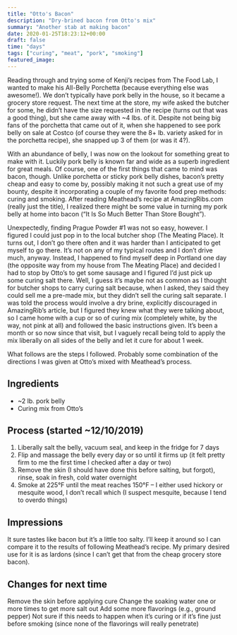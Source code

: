 ```yaml
---
title: "Otto's Bacon"
description: "Dry-brined bacon from Otto's mix"
summary: "Another stab at making bacon"
date: 2020-01-25T18:23:12+00:00
draft: false
time: "days"
tags: ["curing", "meat", "pork", "smoking"]
featured_image:
---
```


Reading through and trying some of Kenji’s recipes from The Food Lab, I wanted to make his All-Belly Porchetta (because everything else was awesome!). We don’t typically have pork belly in the house, so it became a grocery store request. The next time at the store, my wife asked the butcher for some, he didn’t have the size requested in the recipe (turns out that was a good thing), but she came away with ~4 lbs. of it. Despite not being big fans of the porchetta that came out of it, when she happened to see pork belly on sale at Costco (of course they were the 8+ lb. variety asked for in the porchetta recipe), she snapped up 3 of them (or was it 4?).

With an abundance of belly, I was now on the lookout for something great to make with it. Luckily pork belly is known far and wide as a superb ingredient for great meals. Of course, one of the first things that came to mind was bacon, though. Unlike porchetta or sticky pork belly dishes, bacon’s pretty cheap and easy to come by, possibly making it not such a great use of my bounty, despite it incorporating a couple of my favorite food prep methods: curing and smoking. After reading Meathead’s recipe at AmazingRibs.com (really just the title), I realized there might be some value in turning my pork belly at home into bacon (“It Is So Much Better Than Store Bought”).

Unexpectedly, finding Prague Powder #1 was not so easy, however. I figured I could just pop in to the local butcher shop (The Meating Place). It turns out, I don’t go there often and it was harder than I anticipated to get myself to go there. It’s not on any of my typical routes and I don’t drive much, anyway. Instead, I happened to find myself deep in Portland one day (the opposite way from my house from The Meating Place) and decided I had to stop by Otto’s to get some sausage and I figured I’d just pick up some curing salt there. Well, I guess it’s maybe not as common as I thought for butcher shops to carry curing salt because, when I asked, they said they could sell me a pre-made mix, but they didn’t sell the curing salt separate. I was told the process would involve a dry brine, explicitly discouraged in AmazingRib’s article, but I figured they knew what they were talking about, so I came home with a cup or so of curing mix (completely white, by the way, not pink at all) and followed the basic instructions given. It’s been a month or so now since that visit, but I vaguely recall being told to apply the mix liberally on all sides of the belly and let it cure for about 1 week.

What follows are the steps I followed. Probably some combination of the directions I was given at Otto’s mixed with Meathead’s process.

## Ingredients

- ~2 lb. pork belly
- Curing mix from Otto’s

## Process (started ~12/10/2019)

1. Liberally salt the belly, vacuum seal, and keep in the fridge for 7 days
1. Flip and massage the belly every day or so until it firms up (it felt pretty firm to me the first time I checked after a day or two)
1. Remove the skin (I should have done this before salting, but forgot), rinse, soak in fresh, cold water overnight
1. Smoke at 225°F until the meat reaches 150°F – I either used hickory or mesquite wood, I don’t recall which (I suspect mesquite, because I tend to overdo things)

## Impressions

It sure tastes like bacon but it’s a little too salty. I’ll keep it around so I can compare it to the results of following Meathead’s recipe. My primary desired use for it is as lardons (since I can’t get that from the cheap grocery store bacon).

## Changes for next time

Remove the skin before applying cure
Change the soaking water one or more times to get more salt out
Add some more flavorings (e.g., ground pepper)
Not sure if this needs to happen when it’s curing or if it’s fine just before smoking (since none of the flavorings will really penetrate)